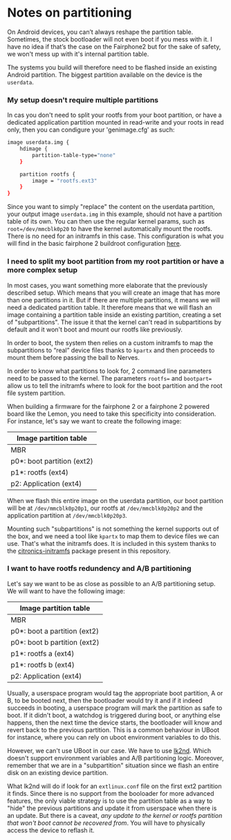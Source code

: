 # Notes on partitioning

On Android devices, you can’t always reshape the partition table. Sometimes, the stock bootloader will not even boot if you mess with it. I have no idea if that’s the case on the Fairphone2 but for the sake of safety, we won't mess up with it's internal partition table.

The systems you build will therefore need to be flashed inside an existing Android partition. The biggest partition available on the device is the `userdata`.


### My setup doesn't require multiple partitions

In cas you don't need to split your rootfs from your boot partition, or have a dedicated application partition mounted in read-write and your roots in read only, then you can condigure your 'genimage.cfg' as such:

```bash
image userdata.img {
    hdimage {
        partition-table-type="none"
    }

    partition rootfs {
        image = "rootfs.ext3"
    }
}
```

Since you want to simply "replace" the content on the userdata partition, your output image `userdata.img` in this example, should not have a partition table of its own. You can then use the regular kernel params, such as `root=/dev/mmcblk0p20` to have the kernel automatically mount the rootfs. There is no need for an initramfs in this case. This configuration is what you will find in the basic fairphone 2 buildroot configuration [here](../buildroot-external/board/fairphone2/).

### I need to split my boot partition from my root partition or have a more complex setup

In most cases, you want something more elaborate that the previously described setup. Which means that you will create an image that has more than one partitions in it. But if there are multiple partitions, it means we will need a dedicated partition table. It therefore means that we will flash an image containing a partition table inside an existing partition, creating a set of "subpartitions". The issue it that the kernel can't read in subpartitions by default and it won't boot and mount our rootfs like previously.

In order to boot, the system then relies on a custom initramfs to map the subpartitions to “real” device files thanks to `kpartx` and then proceeds to mount them before passing the ball to Nerves.

In order to know what partitions to look for, 2 command line parameters need to be passed to the kernel. The parameters `rootfs=` and `bootpart=` allow us to tell the initramfs where to look for the boot partition and the root file system partition.

When building a firmware for the fairphone 2 or a fairphone 2 powered board like the Lemon, you need to take this specificity into consideration. For instance, let's say we want to create the following image:

| Image partition table              |
|------------------------------------|
| MBR                                |
| p0*: boot partition (ext2)         |
| p1*: rootfs (ext4)                 |
| p2: Application (ext4)             |

When we flash this entire image on the userdata partition, our boot partition will be at `/dev/mmcblk0p20p1`, our rootfs at `/dev/mmcblk0p20p2` and the application partition at `/dev/mmcblk0p20p3`.

Mounting such "subpartitions" is not something the kernel supports out of the box, and we need a tool like `kpartx` to map them to device files we can use. That's what the initramfs does. It is included in this system thanks to the [citronics-initramfs](https://github.com/Citronics/initramfs) package present in this repository.

### I want to have rootfs redundency and A/B partitioning

Let's say we want to be as close as possible to an A/B partitioning setup. We will want to have the following image:

| Image partition table              |
|------------------------------------|
| MBR                                |
| p0*: boot a partition (ext2)       |
| p0*: boot b partition (ext2)       |
| p1*: rootfs a (ext4)               |
| p1*: rootfs b (ext4)               |
| p2: Application (ext4)             |

Usually, a userspace program would tag the appropriate boot partition, A or B, to be booted next, then the bootloader would try it and if it indeed succeeds in booting, a userspace program will mark the partition as safe to boot. If it didn't boot, a watchdog is triggered during boot, or anything else happens, then the next time the device starts, the bootloader will know and revert back to the previous partition. This is a common behaviour in UBoot for instance, where you can rely on uboot environment variables to do this.

However, we can't use UBoot in our case. We have to use [lk2nd]("./lk2nd.md"). Which doesn't support environment variables and A/B partitioning logic. Moreover, remember that we are in a "subpartition" situation since we flash an entire disk on an existing device partition.

What lk2nd will do if look for an `extlinux.conf` file on the first ext2 partition it finds. Since there is no support from the booloader for more advanced features, the only viable strategy is to use the partition table as a way to "hide" the previous partitions and update it from userspace when there is an update. But there is a caveat, *any update to the kernel or rootfs partition that won't boot cannot be recovered from*. You will have to physically access the device to reflash it.